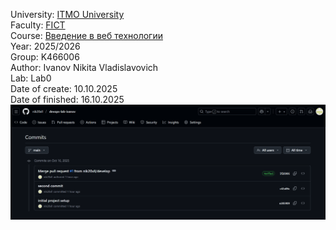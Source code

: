 University: [ITMO University](https://itmo.ru/ru/) <br>
Faculty: [FICT](https://fict.itmo.ru) <br>
Course: [Введение в веб технологии](https://itmo-ict-faculty.github.io/introduction-in-web-tech/) <br>
Year: 2025/2026 <br>
Group: K466006 <br>
Author: Ivanov Nikita Vladislavovich <br>
Lab: Lab0 <br>
Date of create: 10.10.2025 <br>
Date of finished: 16.10.2025 <br>
![Brand new repository for DevOps labs](lab0/screen1.png?raw=true) <br>
